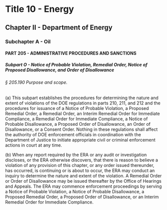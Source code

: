 
# Title 10 - Energy
## Chapter II - Department of Energy
### Subchapter A - Oil
#### PART 205 - ADMINISTRATIVE PROCEDURES AND SANCTIONS
##### Subpart O - Notice of Probable Violation, Remedial Order, Notice of Proposed Disallowance, and Order of Disallowance
###### § 205.190 Purpose and scope.

(a) This subpart establishes the procedures for determining the nature and extent of violations of the DOE regulations in parts 210, 211, and 212 and the procedures for issuance of a Notice of Probable Violation, a Proposed Remedial Order, a Remedial Order, an Interim Remedial Order for Immediate Compliance, a Remedial Order for Immediate Compliance, a Notice of Probable Disallowance, a Proposed Order of Disallowance, an Order of Disallowance, or a Consent Order. Nothing in these regulations shall affect the authority of DOE enforcement officials in coordination with the Department of Justice to initiate appropriate civil or criminal enforcement actions in court at any time.

(b) When any report required by the ERA or any audit or investigation discloses, or the ERA otherwise discovers, that there is reason to believe a violation of any provision of this chapter, or any order issued thereunder, has occurred, is continuing or is about to occur, the ERA may conduct an inquiry to determine the nature and extent of the violation. A Remedial Order or Order of Disallowance may be issued thereafter by the Office of Hearings and Appeals. The ERA may commence enforcement proceedings by serving a Notice of Probable Violation, a Notice of Probable Disallowance, a Proposed Remedial Order, a Proposed Order of Disallowance, or an Interim Remedial Order for Immediate Compliance.
